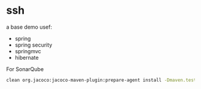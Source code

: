 # ssh

a base demo usef:

- spring  
- spring security
- springmvc
- hibernate


For SonarQube
```bash
clean org.jacoco:jacoco-maven-plugin:prepare-agent install -Dmaven.test.failure.ignore=true sonar:sonar -Dsonar.host.url=http://ip:port
```

